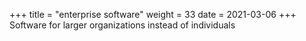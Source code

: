 +++
title = "enterprise software"
weight = 33
date = 2021-03-06
+++
Software for larger organizations instead of individuals

